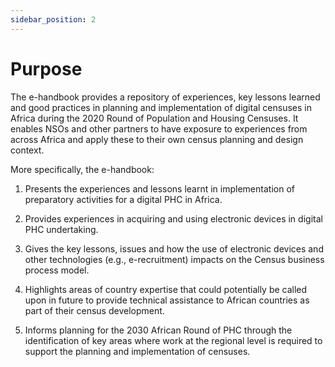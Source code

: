 ```yaml
---
sidebar_position: 2
---
```


# Purpose

The e-handbook provides a repository of experiences, key lessons learned and good practices in planning and implementation of digital censuses in Africa during the 2020 Round of Population and Housing Censuses. It enables NSOs and other partners to have exposure to experiences from across Africa and apply these to their own census planning and design context.

More specifically, the e-handbook:

1) Presents the experiences and lessons learnt in implementation of preparatory activities for a digital PHC in Africa.

2) Provides experiences in acquiring and using electronic devices in digital PHC undertaking.

3) Gives the key lessons, issues and how the use of electronic devices and other technologies (e.g., e-recruitment) impacts on the Census business process model.

4) Highlights areas of country expertise that could potentially be called upon in future to provide technical assistance to African countries as part of their census development.

5) Informs planning for the 2030 African Round of PHC through the identification of key areas where work at the regional level is required to support the planning and implementation of censuses.